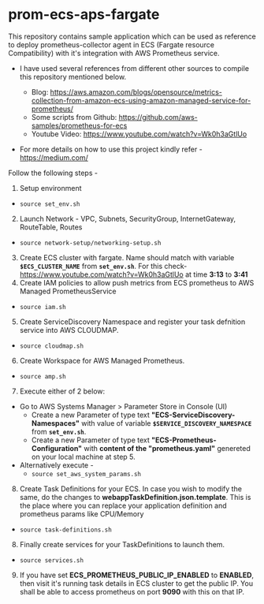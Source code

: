 # prom-ecs-aps-fargate
This repository contains sample application which can be used as reference to deploy prometheus-collector agent in ECS (Fargate resource  Compatibility) with it's integration with AWS Prometheus service.

- I have used several references from different other sources to compile this repository mentioned below.
  - Blog: https://aws.amazon.com/blogs/opensource/metrics-collection-from-amazon-ecs-using-amazon-managed-service-for-prometheus/
  - Some scripts from Github: https://github.com/aws-samples/prometheus-for-ecs
  - Youtube Video: https://www.youtube.com/watch?v=Wk0h3aGtlUo

- For more details on how to use this project kindly refer - https://medium.com/


Follow the following steps -
1. Setup environment
  - ``` source set_env.sh ```
2. Launch Network - VPC, Subnets, SecurityGroup, InternetGateway, RouteTable, Routes
  - ``` source network-setup/networking-setup.sh ```
3. Create ECS cluster with fargate. Name should match with variable **`$ECS_CLUSTER_NAME`** from **`set_env.sh`**. For this check- https://www.youtube.com/watch?v=Wk0h3aGtlUo at time **3:13** to **3:41**
4. Create IAM policies to allow push metrics from ECS prometheus to AWS Managed PrometheusService
  - ``` source iam.sh ```
5. Create ServiceDiscovery Namespace and register your task defnition service into AWS CLOUDMAP.
  - ``` source cloudmap.sh ```
6. Create Workspace for AWS Managed Prometheus.
  - ``` source amp.sh ```
7. Execute either of 2 below:
  - Go to AWS Systems Manager > Parameter Store in Console (UI)
    - Create a new Parameter of type text **"ECS-ServiceDiscovery-Namespaces"** with value of variable **`$SERVICE_DISCOVERY_NAMESPACE`** from **`set_env.sh`**.
    - Create a new Parameter  of type text **"ECS-Prometheus-Configuration"** with **content of the "prometheus.yaml"** genereted on your local machine at step 5.
  - Alternatively execute  -
    - ``` source set_aws_system_params.sh ```
8. Create Task Definitions for your ECS. In case you wish to modify the same, do the changes to **webappTaskDefinition.json.template**. This is the place where you can replace your application definition and prometheus params like CPU/Memory
  - ``` source task-definitions.sh ```
8. Finally create services for your TaskDefinitions to launch them.
  - ``` source services.sh ```
9. If you have set **ECS_PROMETHEUS_PUBLIC_IP_ENABLED** to **ENABLED**, then visit it's running task details in ECS cluster to get the public IP.
   You shall be able to access prometheus on port **9090** with this on that IP.
